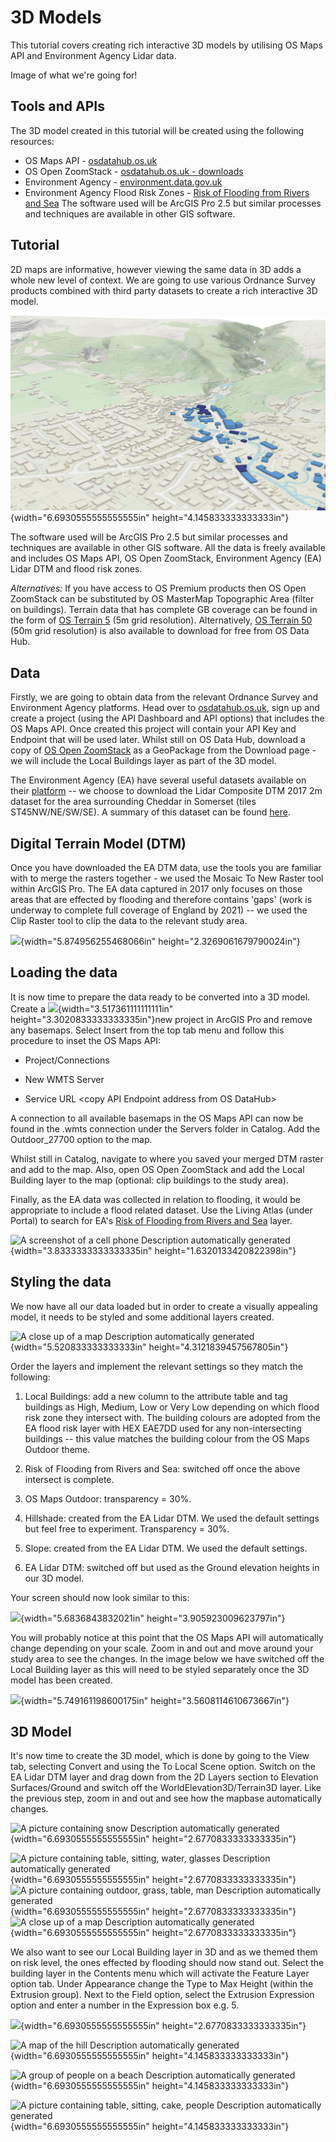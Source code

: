 3D Models
=========

This tutorial covers creating rich interactive 3D models by utilising OS Maps API and Environment Agency Lidar data.

Image of what we're going for!

Tools and APIs
----
The 3D model created in this tutorial will be created using the following resources:

- OS Maps API - [osdatahub.os.uk](https://osdatahub.os.uk/)
- OS Open ZoomStack - [osdatahub.os.uk - downloads](https://osdatahub.os.uk/downloads/OpenZoomstack)
- Environment Agency - [environment.data.gov.uk](https://environment.data.gov.uk/DefraDataDownload/?Mode=survey)
- Environment Agency Flood Risk Zones - [Risk of Flooding from Rivers and Sea](https://environment.data.gov.uk/arcgis/rest/services/EA/RiskOfFloodingFromRiversAndSea/MapServer)
The software used will be ArcGIS Pro 2.5 but similar processes and techniques are available in other GIS software.

Tutorial 
----

2D maps are informative, however viewing the same data in 3D adds a
whole new level of context. We are going to use various Ordnance Survey
products combined with third party datasets to create a rich interactive
3D model.

![Image of final 3D model](./media/image1.png){width="6.6930555555555555in"
height="4.145833333333333in"}

The software used will be ArcGIS Pro 2.5 but similar processes and
techniques are available in other GIS software. All the data is freely
available and includes OS Maps API, OS Open ZoomStack, Environment
Agency (EA) Lidar DTM and flood risk zones.

*Alternatives:* If you have access to OS Premium products then OS Open
ZoomStack can be substituted by OS MasterMap Topographic Area (filter on
buildings). Terrain data that has complete GB coverage can be found in
the form of [OS Terrain
5](https://www.ordnancesurvey.co.uk/business-government/products/terrain-5)
(5m grid resolution). Alternatively, [OS Terrain
50](https://osdatahub.os.uk/downloads/Terrain50) (50m grid resolution)
is also available to download for free from OS Data Hub.

Data
----

Firstly, we are going to obtain data from the relevant Ordnance Survey
and Environment Agency platforms. Head over to
[osdatahub.os.uk](https://osdatahub.os.uk/), sign up and create a
project (using the API Dashboard and API options) that includes the OS
Maps API. Once created this project will contain your API Key and
Endpoint that will be used later. Whilst still on OS Data Hub, download
a copy of [OS Open
ZoomStack](https://osdatahub.os.uk/downloads/OpenZoomstack) as a
GeoPackage from the Download page - we will include the Local Buildings
layer as part of the 3D model.

The Environment Agency (EA) have several useful datasets available on
their
[platform](https://environment.data.gov.uk/DefraDataDownload/?Mode=survey)
-- we choose to download the Lidar Composite DTM 2017 2m dataset for the
area surrounding Cheddar in Somerset (tiles ST45NW/NE/SW/SE). A summary
of this dataset can be found
[here](https://data.gov.uk/dataset/fba12e80-519f-4be2-806f-41be9e26ab96/lidar-composite-dsm-2017-2m).

Digital Terrain Model (DTM)
---------------------------

Once you have downloaded the EA DTM data, use the tools you are familiar
with to merge the rasters together - we used the Mosaic To New Raster
tool within ArcGIS Pro. The EA data captured in 2017 only focuses on
those areas that are effected by flooding and therefore contains 'gaps'
(work is underway to complete full coverage of England by 2021) -- we
used the Clip Raster tool to clip the data to the relevant study area.

![](./media/media/image2.jpg){width="5.874956255468066in"
height="2.3269061679790024in"}

Loading the data
----------------

It is now time to prepare the data ready to be converted into a 3D
model. Create a
![](./media/media/image3.PNG){width="3.517361111111111in"
height="3.3020833333333335in"}new project in ArcGIS Pro and remove any
basemaps. Select Insert from the top tab menu and follow this procedure
to inset the OS Maps API:

-   Project/Connections

-   New WMTS Server

-   Service URL \<copy API Endpoint address from OS DataHub\>

A connection to all available basemaps in the OS Maps API can now be
found in the .wmts connection under the Servers folder in Catalog. Add
the Outdoor\_27700 option to the map.

Whilst still in Catalog, navigate to where you saved your merged DTM
raster and add to the map. Also, open OS Open ZoomStack and add the
Local Building layer to the map (optional: clip buildings to the study
area).

Finally, as the EA data was collected in relation to flooding, it would
be appropriate to include a flood related dataset. Use the Living Atlas
(under Portal) to search for EA's [Risk of Flooding from Rivers and
Sea](https://environment.data.gov.uk/arcgis/rest/services/EA/RiskOfFloodingFromRiversAndSea/MapServer)
layer.

![A screenshot of a cell phone Description automatically
generated](./media/media/image4.PNG){width="3.8333333333333335in"
height="1.6320133420822398in"}

Styling the data
----------------

We now have all our data loaded but in order to create a visually
appealing model, it needs to be styled and some additional layers
created.

![A close up of a map Description automatically
generated](./media/media/image5.PNG){width="5.520833333333333in"
height="4.3121839457567805in"}

Order the layers and implement the relevant settings so they match the
following:

1.  Local Buildings: add a new column to the attribute table and tag
    buildings as High, Medium, Low or Very Low depending on which flood
    risk zone they intersect with. The building colours are adopted from
    the EA flood risk layer with HEX EAE7DD used for any
    non-intersecting buildings -- this value matches the building colour
    from the OS Maps Outdoor theme.

2.  Risk of Flooding from Rivers and Sea: switched off once the above
    intersect is complete.

3.  OS Maps Outdoor: transparency = 30%.

4.  Hillshade: created from the EA Lidar DTM. We used the default
    settings but feel free to experiment. Transparency = 30%.

5.  Slope: created from the EA Lidar DTM. We used the default settings.

6.  EA Lidar DTM: switched off but used as the Ground elevation heights
    in our 3D model.

Your screen should now look similar to this:

![](./media/media/image6.PNG){width="5.6836843832021in"
height="3.905923009623797in"}

You will probably notice at this point that the OS Maps API will
automatically change depending on your scale. Zoom in and out and move
around your study area to see the changes. In the image below we have
switched off the Local Building layer as this will need to be styled
separately once the 3D model has been created.

![](./media/media/image7.png){width="5.749161198600175in"
height="3.5608114610673667in"}

3D Model
--------

It's now time to create the 3D model, which is done by going to the View
tab, selecting Convert and using the To Local Scene option. Switch on
the EA Lidar DTM layer and drag down from the 2D Layers section to
Elevation Surfaces/Ground and switch off the WorldElevation3D/Terrain3D
layer. Like the previous step, zoom in and out and see how the mapbase
automatically changes.

![A picture containing snow Description automatically
generated](./media/media/image8.png){width="6.6930555555555555in"
height="2.6770833333333335in"}

![A picture containing table, sitting, water, glasses Description
automatically
generated](./media/media/image9.png){width="6.6930555555555555in"
height="2.6770833333333335in"}![A picture containing outdoor, grass,
table, man Description automatically
generated](./media/media/image10.png){width="6.6930555555555555in"
height="2.6770833333333335in"}![A close up of a map Description
automatically
generated](./media/media/image11.png){width="6.6930555555555555in"
height="2.6770833333333335in"}

We also want to see our Local Building layer in 3D and as we themed them
on risk level, the ones effected by flooding should now stand out.
Select the building layer in the Contents menu which will activate the
Feature Layer option tab. Under Appearance change the Type to Max Height
(within the Extrusion group). Next to the Field option, select the
Extrusion Expression option and enter a number in the Expression box
e.g. 5.

![](./media/media/image12.png){width="6.6930555555555555in"
height="2.6770833333333335in"}

![A map of the hill Description automatically
generated](./media/media/image1.png){width="6.6930555555555555in"
height="4.145833333333333in"}

![A group of people on a beach Description automatically
generated](./media/media/image15.png){width="6.6930555555555555in"
height="4.145833333333333in"}

![A picture containing table, sitting, cake, people Description
automatically
generated](./media/media/image16.png){width="6.6930555555555555in"
height="4.145833333333333in"}
